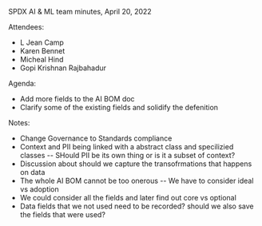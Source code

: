 
SPDX AI & ML team minutes,  April 20, 2022

Attendees:
  * L Jean Camp
  * Karen Bennet
  * Micheal Hind
  * Gopi Krishnan Rajbahadur

Agenda:
  * Add more fields to the AI BOM doc
  * Clarify some of the existing fields and solidify the defenition

Notes:
  * Change Governance to Standards compliance
  * Context and PII being linked with a abstract class and specilizied classes -- SHould PII be its own thing or is it a subset of context?
  * Discussion about should we capture the transofrmations that happens on data
  * The whole AI BOM cannot be too onerous -- We have to consider ideal vs adoption
  * We could consider all the fields and later find out core vs optional
  * Data fields that we not used need to be recorded? should we also save the fields that were used?
